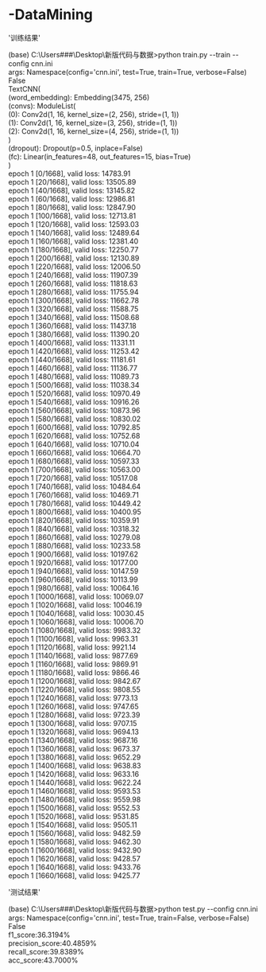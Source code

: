 # -DataMining

'训练结果'

(base) C:\Users\###\Desktop\新版代码与数据>python train.py --train --config cnn.ini  
args:  Namespace(config='cnn.ini', test=True, train=True, verbose=False)  
False  
TextCNN(  
  (word_embedding): Embedding(3475, 256)  
  (convs): ModuleList(  
    (0): Conv2d(1, 16, kernel_size=(2, 256), stride=(1, 1))  
    (1): Conv2d(1, 16, kernel_size=(3, 256), stride=(1, 1))  
    (2): Conv2d(1, 16, kernel_size=(4, 256), stride=(1, 1))  
  )  
  (dropout): Dropout(p=0.5, inplace=False)  
  (fc): Linear(in_features=48, out_features=15, bias=True)  
)  
epoch 1 [0/1668], valid loss: 14783.91  
epoch 1 [20/1668], valid loss: 13505.89  
epoch 1 [40/1668], valid loss: 13145.82  
epoch 1 [60/1668], valid loss: 12986.81  
epoch 1 [80/1668], valid loss: 12847.90  
epoch 1 [100/1668], valid loss: 12713.81  
epoch 1 [120/1668], valid loss: 12593.03  
epoch 1 [140/1668], valid loss: 12489.64  
epoch 1 [160/1668], valid loss: 12381.40  
epoch 1 [180/1668], valid loss: 12250.77  
epoch 1 [200/1668], valid loss: 12130.89  
epoch 1 [220/1668], valid loss: 12006.50  
epoch 1 [240/1668], valid loss: 11907.39  
epoch 1 [260/1668], valid loss: 11818.63  
epoch 1 [280/1668], valid loss: 11755.94  
epoch 1 [300/1668], valid loss: 11662.78  
epoch 1 [320/1668], valid loss: 11588.75  
epoch 1 [340/1668], valid loss: 11508.68  
epoch 1 [360/1668], valid loss: 11437.18  
epoch 1 [380/1668], valid loss: 11390.20  
epoch 1 [400/1668], valid loss: 11331.11  
epoch 1 [420/1668], valid loss: 11253.42  
epoch 1 [440/1668], valid loss: 11181.61  
epoch 1 [460/1668], valid loss: 11136.77  
epoch 1 [480/1668], valid loss: 11089.73  
epoch 1 [500/1668], valid loss: 11038.34  
epoch 1 [520/1668], valid loss: 10970.49  
epoch 1 [540/1668], valid loss: 10916.26  
epoch 1 [560/1668], valid loss: 10873.96  
epoch 1 [580/1668], valid loss: 10830.02  
epoch 1 [600/1668], valid loss: 10792.85  
epoch 1 [620/1668], valid loss: 10752.68  
epoch 1 [640/1668], valid loss: 10710.04  
epoch 1 [660/1668], valid loss: 10664.70  
epoch 1 [680/1668], valid loss: 10597.33  
epoch 1 [700/1668], valid loss: 10563.00  
epoch 1 [720/1668], valid loss: 10517.08  
epoch 1 [740/1668], valid loss: 10484.64  
epoch 1 [760/1668], valid loss: 10469.71  
epoch 1 [780/1668], valid loss: 10449.42  
epoch 1 [800/1668], valid loss: 10400.95  
epoch 1 [820/1668], valid loss: 10359.91  
epoch 1 [840/1668], valid loss: 10318.32  
epoch 1 [860/1668], valid loss: 10279.08  
epoch 1 [880/1668], valid loss: 10233.58  
epoch 1 [900/1668], valid loss: 10197.62  
epoch 1 [920/1668], valid loss: 10177.00  
epoch 1 [940/1668], valid loss: 10147.59  
epoch 1 [960/1668], valid loss: 10113.99  
epoch 1 [980/1668], valid loss: 10064.16  
epoch 1 [1000/1668], valid loss: 10069.07  
epoch 1 [1020/1668], valid loss: 10046.19  
epoch 1 [1040/1668], valid loss: 10030.45  
epoch 1 [1060/1668], valid loss: 10006.70  
epoch 1 [1080/1668], valid loss: 9983.32  
epoch 1 [1100/1668], valid loss: 9963.31  
epoch 1 [1120/1668], valid loss: 9921.14  
epoch 1 [1140/1668], valid loss: 9877.69  
epoch 1 [1160/1668], valid loss: 9869.91  
epoch 1 [1180/1668], valid loss: 9866.46  
epoch 1 [1200/1668], valid loss: 9842.67  
epoch 1 [1220/1668], valid loss: 9808.55  
epoch 1 [1240/1668], valid loss: 9773.13  
epoch 1 [1260/1668], valid loss: 9747.65  
epoch 1 [1280/1668], valid loss: 9723.39  
epoch 1 [1300/1668], valid loss: 9707.15  
epoch 1 [1320/1668], valid loss: 9694.13  
epoch 1 [1340/1668], valid loss: 9687.16  
epoch 1 [1360/1668], valid loss: 9673.37  
epoch 1 [1380/1668], valid loss: 9652.29  
epoch 1 [1400/1668], valid loss: 9638.83  
epoch 1 [1420/1668], valid loss: 9633.16  
epoch 1 [1440/1668], valid loss: 9622.24  
epoch 1 [1460/1668], valid loss: 9593.53  
epoch 1 [1480/1668], valid loss: 9559.98  
epoch 1 [1500/1668], valid loss: 9552.53  
epoch 1 [1520/1668], valid loss: 9531.85  
epoch 1 [1540/1668], valid loss: 9505.11  
epoch 1 [1560/1668], valid loss: 9482.59  
epoch 1 [1580/1668], valid loss: 9462.30  
epoch 1 [1600/1668], valid loss: 9432.90  
epoch 1 [1620/1668], valid loss: 9428.57  
epoch 1 [1640/1668], valid loss: 9433.76  
epoch 1 [1660/1668], valid loss: 9425.77  
  
  
'测试结果'  
  
(base) C:\Users\###\Desktop\新版代码与数据>python test.py --config cnn.ini  
args:  Namespace(config='cnn.ini', test=True, train=False, verbose=False)  
False  
f1_score:36.3194%  
precision_score:40.4859%  
recall_score:39.8389%  
acc_score:43.7000%  
  

